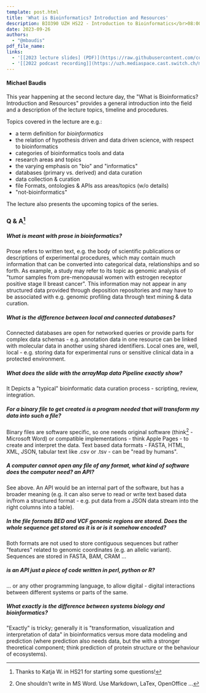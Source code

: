 ```yaml
---
template: post.html
title: 'What is Bioinformatics? Introduction and Resources'
description: BIO390 UZH HS22 - Introduction to Bioinformatics</br>08:00-09:45 @ UZH Irchel Y03-G-85
date: 2023-09-26
authors:
  - "@mbaudis"
pdf_file_name: 
links:
  - '[[2023 lecture slides] (PDF)](https://raw.githubusercontent.com/compbiozurich/UZH-BIO390/main/course-material/2023-09-26___Michael_Baudis__What_is_Bioinformatics__UZH-BIO390-lecture-02.pdf)'
  - '[[2022 podcast recording]](https://uzh.mediaspace.cast.switch.ch/media/Introduction+to+Bioinformatics+-+Day+01A+What+is+Bioinformatics/0_5hdrb7uk)'
---
```


#### Michael Baudis

This year happening at the second lecture day, the "What is Bioinformatics? Introduction
and Resources" provides a general introduction into the field and a description of the lecture topics, timeline and procedures.

Topics covered in the lecture are e.g.:

* a term definition for _bioinformatics_
* the relation of hypothesis driven and data driven science, with respect to bioinformatics
* categories of bioinformatics tools and data
* research areas and topics
* the varying emphasis on "bio" and "informatics"
* databases (primary vs. derived) and data curation
* data collection & curation
* file Formats, ontologies & APIs ass areas/topics (w/o details)
* "not-bioinformatics"

<!--more-->

The lecture also presents the upcoming topics of the series.

### Q & A[^1]

##### What is meant with prose in bioinformatics?

Prose refers to written text, e.g. the body of scientific publications or descriptions
of experimental procedures, which may contain much information that can be converted
into categorical data, relationships and so forth. As example, a study may refer to
its topic as genomic analysis of "tumor samples from pre-menopausal women with
estrogen receptor positive stage II breast cancer". This information may not appear
in any structured data provided through deposition repositories and may have to
be associated with e.g. genomic profiling data through text mining & data curation.

##### What is the difference between local and connected databases?

Connected databases are open for networked queries or provide parts for complex data
schemas - e.g. annotation data in one resource can be linked with molecular data
in another using shared identifiers. Local ones are, well, local - e.g. storing
data for experimental runs or sensitive clinical data in a protected environment.

##### What does the slide with the arrayMap data Pipeline exactly show?

It Depicts a "typical" bioinformatic data curation process - scripting, review, integration.

##### For a binary file to get created is a program needed that will transform my data into such a file?

Binary files are software specific, so one needs original software (think[^2] - Microsoft Word) or compatible implementations - think Apple Pages - to create and interpret the data. Text based data formats - FASTA, HTML, XML, JSON, tabular text like .csv or .tsv - can be "read by humans".

##### A computer cannot open any file of any format, what kind of software does the computer need? an API?

See above. An API would be an internal part of the software, but has a broader
meaning (e.g. it can also serve to read or write text based data in/from a
structured format - e.g. put data from a JSON data stream into the right columns
into a table).

##### In the file formats BED and VCF genomic regions are stored. Does the whole sequence get stored as it is or is it somehow encoded?

Both formats are not used to store contiguous sequences but rather "features" related
to genomic coordinates (e.g. an allelic variant). Sequences are stored in FASTA, BAM, CRAM ...

##### is an API just a piece of code written in perl, python or R?

... or any other programming language, to allow digital - digital interactions between
different systems or parts of the same.

##### What exactly is the difference between systems biology and bioinformatics?

"Exactly" is tricky; generally it is "transformation, visualization and interpretation of data"
in bioinformatics versus more data modeling and prediction (where prediction also
needs data, but the with a stronger theoretical component; think prediction of
protein structure or the behaviour of ecosystems).

[^1]: Thanks to Katja W. in HS21 for starting some questions!
[^2]: One shouldn't write in MS Word. Use Markdown, LaTex, OpenOffice ...
